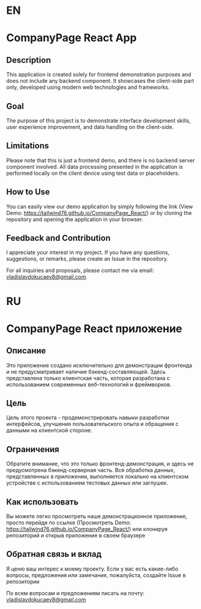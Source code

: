 # EN

# CompanyPage React App

## Description
This application is created solely for frontend demonstration purposes and does not include any backend component. It showcases the client-side part only, developed using modern web technologies and frameworks.

## Goal
The purpose of this project is to demonstrate interface development skills, user experience improvement, and data handling on the client-side.

## Limitations
Please note that this is just a frontend demo, and there is no backend server component involved. All data processing presented in the application is performed locally on the client device using test data or placeholders.

## How to Use
You can easily view our demo application by simply following the link (View Demo: https://tailwind76.github.io/CompanyPage_React/) or by cloning the repository and opening the application in your browser.

## Feedback and Contribution
I appreciate your interest in my project. If you have any questions, suggestions, or remarks, please create an Issue in the repository.

For all inquiries and proposals, please contact me via email: vladislavdokucaev8@gmail.com.
















# RU

# CompanyPage React приложение

## Описание
Это приложение создано исключительно для демонстрации фронтенда и не предусматривает наличие бэкенд-составляющей. Здесь представлена только клиентская часть, которая разработана с использованием современных веб-технологий и фреймворков.

## Цель
Цель этого проекта - продемонстрировать навыки разработки интерфейсов, улучшения пользовательского опыта и обращения с данными на клиентской стороне. 

## Ограничения
Обратите внимание, что это только фронтенд-демонстрация, и здесь не предусмотрена бэкенд-серверная часть. Вся обработка данных, представленных в приложении, выполняется локально на клиентском устройстве с использованием тестовых данных или заглушек.

## Как использовать
Вы можете легко просмотреть наше демонстрационное приложение, просто перейдя по ссылке (Просмотреть Demo: https://tailwind76.github.io/CompanyPage_React/) или клонируя репозиторий и открыв приложение в своем браузере

## Обратная связь и вклад
Я ценю ваш интерес к моему проекту. Если у вас есть какие-либо вопросы, предложения или замечания, пожалуйста, создайте Issue в репозитории 


По всем вопросам и предложениям писать на почту: vladislavdokucaev8@gmail.com
